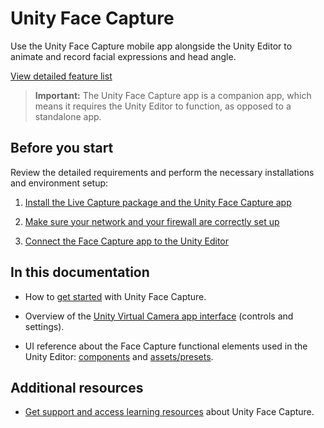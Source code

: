 # Unity Face Capture

Use the Unity Face Capture mobile app alongside the Unity Editor to animate and record facial expressions and head angle.

[View detailed feature list](face-capture-features.md)

> **Important:** The Unity Face Capture app is a companion app, which means it requires the Unity Editor to function, as opposed to a standalone app.

## Before you start

Review the detailed requirements and perform the necessary installations and environment setup:

1. [Install the Live Capture package and the Unity Face Capture app](index.md#installation)

2. [Make sure your network and your firewall are correctly set up](setup-network.md)

3. [Connect the Face Capture app to the Unity Editor](setup-connecting.md)

## In this documentation

* How to [get started](face-capture-getting-started.md) with Unity Face Capture.

* Overview of the [Unity Virtual Camera app interface](face-capture-app-controls.md) (controls and settings).

* UI reference about the Face Capture functional elements used in the Unity Editor: [components](face-capture-components.md) and [assets/presets](face-capture-presets.md).

## Additional resources

* [Get support and access learning resources](https://forum.unity.com/threads/1111255/) about Unity Face Capture.
